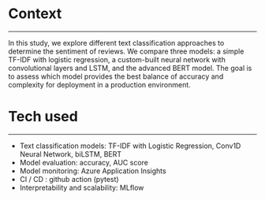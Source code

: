 # Context
-----------
In this study, we explore different text classification approaches to determine the sentiment of reviews. We compare three models: a simple TF-IDF with logistic regression, a custom-built neural network with convolutional layers and LSTM, and the advanced BERT model. The goal is to assess which model provides the best balance of accuracy and complexity for deployment in a production environment.

# Tech used
--------------
* Text classification models: TF-IDF with Logistic Regression, Conv1D Neural Network, biLSTM, BERT
* Model evaluation: accuracy, AUC score
* Model monitoring: Azure Application Insights
* CI / CD : github action (pytest)
* Interpretability and scalability:  MLflow
